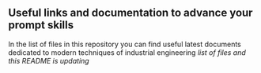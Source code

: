 ## Useful links and documentation to advance your prompt skills 

In the list of files in this repository you can find useful latest documents dedicated to modern techniques of industrial engineering
*list of files and this README is updating*
